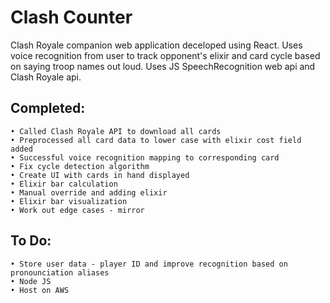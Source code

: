 # Clash Counter
Clash Royale companion web application deceloped using React.  Uses voice recognition from user to track opponent's elixir and card cycle based on saying troop names out loud.  Uses JS SpeechRecognition web api and Clash Royale api.

## Completed:
    • Called Clash Royale API to download all cards
    • Preprocessed all card data to lower case with elixir cost field added
    • Successful voice recognition mapping to corresponding card
    • Fix cycle detection algorithm
    • Create UI with cards in hand displayed
    • Elixir bar calculation
    • Manual override and adding elixir
    • Elixir bar visualization
    • Work out edge cases - mirror

## To Do:
    • Store user data - player ID and improve recognition based on pronounciation aliases
    • Node JS
    • Host on AWS
    


